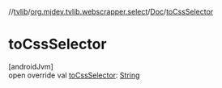 //[tvlib](../../../index.md)/[org.mjdev.tvlib.webscrapper.select](../index.md)/[Doc](index.md)/[toCssSelector](to-css-selector.md)

# toCssSelector

[androidJvm]\
open override val [toCssSelector](to-css-selector.md): [String](https://kotlinlang.org/api/latest/jvm/stdlib/kotlin/-string/index.html)
